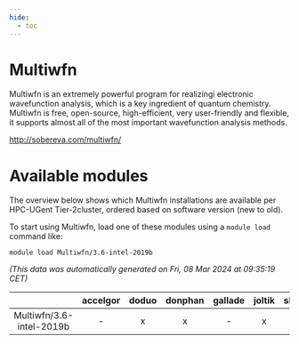 ```yaml
---
hide:
  - toc
---
```


Multiwfn
========


Multiwfn is an extremely powerful program for realizingi electronic wavefunction analysis, which is a key ingredient of quantum chemistry. Multiwfn is free, open-source, high-efficient, very user-friendly and flexible, it supports almost all of the most important wavefunction analysis methods.

http://sobereva.com/multiwfn/
# Available modules


The overview below shows which Multiwfn installations are available per HPC-UGent Tier-2cluster, ordered based on software version (new to old).

To start using Multiwfn, load one of these modules using a `module load` command like:

```shell
module load Multiwfn/3.6-intel-2019b
```

*(This data was automatically generated on Fri, 08 Mar 2024 at 09:35:19 CET)*  

| |accelgor|doduo|donphan|gallade|joltik|skitty|
| :---: | :---: | :---: | :---: | :---: | :---: | :---: |
|Multiwfn/3.6-intel-2019b|-|x|x|-|x|x|
